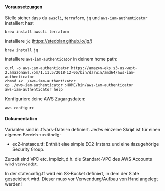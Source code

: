 #### Voraussetzungen
Stelle sicher dass du  `awscli`, `terraform`, `jq` und `aws-iam-authenticator` installiert hast:

```
brew install awscli terraform
```
installiere `jq` (https://stedolan.github.io/jq/) 
```
brew install jq
```
installiere `aws-iam-authenticator` in deinem home path:
```
curl -o aws-iam-authenticator https://amazon-eks.s3-us-west-2.amazonaws.com/1.11.5/2018-12-06/bin/darwin/amd64/aws-iam-authenticator
chmod +x ./aws-iam-authenticator
cp ./aws-iam-authenticator $HOME/bin/aws-iam-authenticator
aws-iam-authenticator help
```
Konfiguriere deine AWS Zugangsdaten:

```
aws configure
```

#### Dokumentation
Variablen sind in .tfvars-Dateien definiert.
Jedes einzelne Skript ist für einen eigenen Bereich zuständig:
- ec2-instance.tf: Enthält eine simple EC2-Instanz und eine dazugehörige Security Group.

Zurzeit sind VPC etc. implizit, d.h. die Standard-VPC des AWS-Accounts wird verwendet.

In der stateconfig.tf wird ein S3-Bucket definiert, in dem der State gespeichert wird. 
Dieser muss vor Verwendung/Aufbau von Hand angelegt werden!